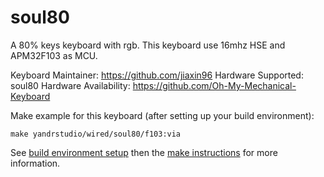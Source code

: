 soul80
===

A 80% keys keyboard with rgb.
This keyboard use 16mhz HSE and APM32F103 as MCU.

Keyboard Maintainer: https://github.com/jiaxin96
Hardware Supported: soul80
Hardware Availability: https://github.com/Oh-My-Mechanical-Keyboard 

Make example for this keyboard (after setting up your build environment):

    make yandrstudio/wired/soul80/f103:via

See [build environment setup](https://docs.qmk.fm/#/getting_started_build_tools) then the [make instructions](https://docs.qmk.fm/#/getting_started_make_guide) for more information.

